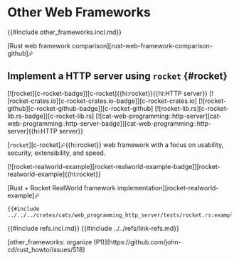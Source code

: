 # Other Web Frameworks

{{#include other_frameworks.incl.md}}

[Rust web framework comparison][rust-web-framework-comparison-github]⮳

## Implement a HTTP server using `rocket` {#rocket}

[![rocket][c-rocket-badge]][c-rocket]{{hi:rocket}}{{hi:HTTP server}}
[![rocket-crates.io][c-rocket-crates.io-badge]][c-rocket-crates.io]
[![rocket-github][c-rocket-github-badge]][c-rocket-github]
[![rocket-lib.rs][c-rocket-lib.rs-badge]][c-rocket-lib.rs]
[![cat-web-programming::http-server][cat-web-programming::http-server-badge]][cat-web-programming::http-server]{{hi:HTTP server}}

[`rocket`][c-rocket]⮳{{hi:rocket}} web framework with a focus on usability, security, extensibility, and speed.

[![rocket-realworld-example][rocket-realworld-example-badge]][rocket-realworld-example]{{hi:rocket}}

[Rust + Rocket RealWorld framework implementation][rocket-realworld-example]⮳

```rust,editable
{{#include ../../../crates/cats/web_programming_http_server/tests/rocket.rs:example}}
```

{{#include refs.incl.md}}
{{#include ../../refs/link-refs.md}}

<div class="hidden">
[other_frameworks: organize (P1)](https://github.com/john-cd/rust_howto/issues/518)

</div>

